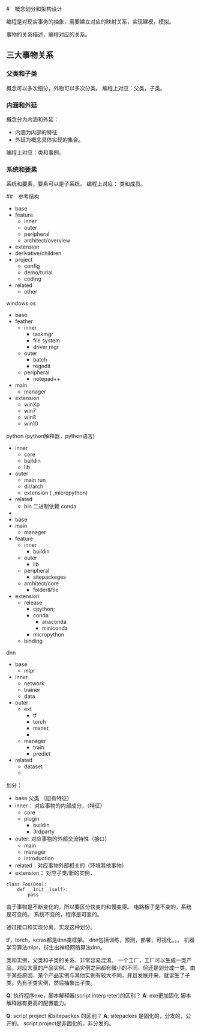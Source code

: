 #　概念划分和架构设计


编程是对现实事务的抽象，需要建立对应的映射关系，实现建模，模拟。

事物的关系描述，编程对应的关系。
## 三大事物关系

### 父类和子类
概念可以多次细分，外物可以多次分类。
编程上对应：父类，子类。

### 内涵和外延
概念分为内涵和外延：
* 内涵为内部的特征
* 外延为概念具体实现的集合。

编程上对应：类和事例。

### 系统和要素
系统和要素，要素可以是子系统。
编程上对应：  类和成员。

##　参考结构
* base
* feature
    * inner
    * outer
    * peripheral
    * architect/overview
* extension
* derivative/children
* project
    * config
    * demo/turial
    * coding
* related
    * other


windows os
* base
* feather
    * inner
        * taskmgr
        * file system
        * driver mgr
    * outer
        * batch
        * regedit
    * peripheral
        * notepad++
* main
    * manager
* extension
    * winXp
    * win7
    * win8
    * win10



python (python解释器，python语言)
* inner
    * core
    * buildin
    * lib
* outer
    * main run
    * dir/arch
    * extension ( ,micropython)
* related
    * bin 二进制依赖 conda
* 
* base
* main
    * manager
* feature
    * inner
        * buildin
    * outer
        * lib
    * peripheral
        * sitepackeges
    * architect/core
        * folder&file
* extension
    * release
        * cpython;
        * conda
            * anaconda
            * miniconda
        * micropython
    * binding

dnn
* base
    * mlpr
* inner
    * network
    * trainer
    * data
* outer
    * ext
        * tf
        * torch
        * mxnet
        * 
    * manager
        * train
        * predict
* related
    * dataset
    * 


划分：
* base 父类 （旧有特征）
* inner： 对应事物的内部成分，（特征）
    * core
    * plugin
        * buildin
        * 3rdparty    
* outer:  对应事物的外部交流特性（接口）
    * main
    * manager
    * introduction
* related：对应事物外部相关的（环境其他事物）
* extension： 对应子类/新的实例，

```
class Foo(Boo):
    def __Init__(self):
        pass

```

由于事物是不断变化的，所以要区分快变的和慢变得。
电路板子是不变的，系统是可变的。
系统不变的，程序是可变的。

通过接口和实现分离，实现这种划分。


tf，torch，keras都是dnn类框架。
dnn包括训练，预测，部署，可视化。。。
机器学习算法mlpr，衍生出神经网络算法dnn。


类和实例，父类和子类的关系，非常容易混淆。
一个工厂，工厂可以生成一类产品，对应大量的产品实例。产品实例之间都有微小的不同，但还是划分成一类。由于某些原因，某个产品实例与其他实例有较大不同，并且发展开来，就诞生了子类。先有子类实例，然后抽象出子类。


**Q**: 执行程序exe，脚本解释器(script interpreter)的区别？
**A**: 
exe更加固化
脚本解释器有更高的配置能力。

**Q**: script project 和sitepackes 的区别？
**A**: 
sitepackes 是固化的，分发的，公开的。
script project是非固化的，非分发的。


